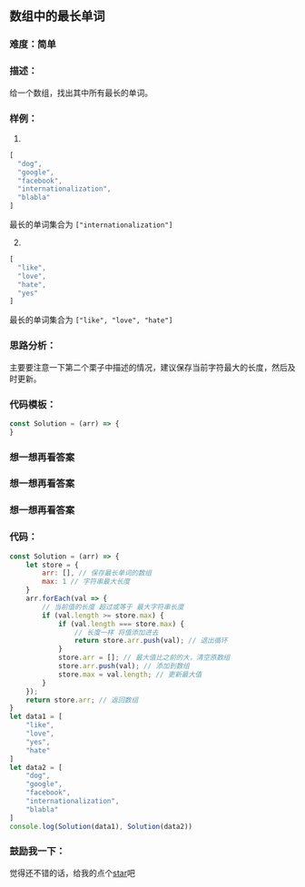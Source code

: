 ## 数组中的最长单词 

### 难度：简单

### 描述：

给一个数组，找出其中所有最长的单词。

### 样例：

1. 

```js
[
  "dog",
  "google",
  "facebook",
  "internationalization",
  "blabla"
]
```

最长的单词集合为 `["internationalization"]`

2. 

```js
[
  "like",
  "love",
  "hate",
  "yes"
]
```
最长的单词集合为 `["like", "love", "hate"]`

### 思路分析：

主要要注意一下第二个栗子中描述的情况，建议保存当前字符最大的长度，然后及时更新。

### 代码模板：

```js
const Solution = (arr) => {
}
```

### 想一想再看答案

### 想一想再看答案

### 想一想再看答案

### 代码：

```js
const Solution = (arr) => {
    let store = {
        arr: [], // 保存最长单词的数组
        max: 1 // 字符串最大长度
    }
    arr.forEach(val => {
        // 当前值的长度 超过或等于 最大字符串长度
        if (val.length >= store.max) {
            if (val.length === store.max) {
                // 长度一样 将值添加进去
                return store.arr.push(val); // 退出循环
            }
            store.arr = []; // 最大值比之前的大，清空原数组
            store.arr.push(val); // 添加到数组
            store.max = val.length; // 更新最大值
        }
    });
    return store.arr; // 返回数组
}
let data1 = [
    "like",
    "love",
    "yes",
    "hate"
]
let data2 = [
    "dog",
    "google",
    "facebook",
    "internationalization",
    "blabla"
]
console.log(Solution(data1), Solution(data2))
```

### 鼓励我一下：

觉得还不错的话，给我的点个[star](https://github.com/OBKoro1/Brush_algorithm)吧